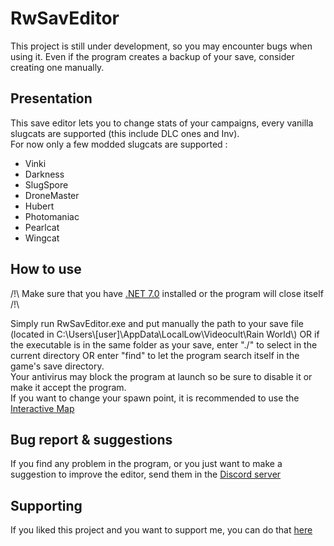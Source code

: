 # RwSavEditor
This project is still under development, so you may encounter bugs when using it. Even if the program creates a backup of your save, consider creating one manually.

## Presentation
This save editor lets you to change stats of your campaigns, every vanilla slugcats are supported (this include DLC ones and Inv).  
For now only a few modded slugcats are supported :  

* Vinki
* Darkness
* SlugSpore
* DroneMaster
* Hubert
* Photomaniac
* Pearlcat
* Wingcat

## How to use
/!\\ Make sure that you have [.NET 7.0](https://dotnet.microsoft.com/en-us/download/dotnet/7.0) installed or the program will close itself /!\\  
  
Simply run RwSavEditor.exe and put manually the path to your save file (located in C:\\Users\\[user]\\AppData\\LocalLow\\Videocult\\Rain World\\) OR if the executable is in the same folder as your save, enter "./" to select in the current directory OR enter "find" to let the program search itself in the game's save directory.  
Your antivirus may block the program at launch so be sure to disable it or make it accept the program.  
If you want to change your spawn point, it is recommended to use the [Interactive Map](https://rain-world-map.github.io/map.html?slugcat=white&region=HI)

## Bug report & suggestions
If you find any problem in the program, or you just want to make a suggestion to improve the editor, send them in the [Discord server](https://discord.gg/ejNwfEqsTn)

## Supporting
If you liked this project and you want to support me, you can do that [here](paypal.me/FnaRuta)
